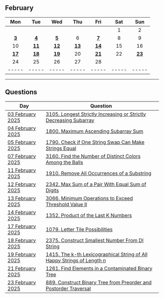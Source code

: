 February
---
| Mon | Tue | Wed | Thu | Fri | Sat | Sun |
| :---: | :---: | :---: | :---: | :---: | :---: | :---: |
|     |     |     |     |     | 1   | 2   |
| [**3**](03) | [**4**](04) | [**5**](05) | 6   | [**7**](07) | 8   | 9   |
| 10  | [**11**](11) | [**12**](12) | [**13**](13) | [**14**](14) | 15  | 16  |
| [**17**](17) | [**18**](18) | [**19**](19) | 20  | [**21**](21) | 22  | [**23**](23) |
| 24  | 25  | 26  | 27  | 28  |     |     |
| ----- | ----- | ----- | ----- | ----- | ----- | ----- |

---

Questions
---
| Day | Question |
| --- | --- |
| [03 February 2025](03) | [3105. Longest Strictly Increasing or Strictly Decreasing Subarray](https://leetcode.com/problems/longest-strictly-increasing-or-strictly-decreasing-subarray) |
| [04 February 2025](04) | [1800. Maximum Ascending Subarray Sum](https://leetcode.com/problems/maximum-ascending-subarray-sum) |
| [05 February 2025](05) | [1790. Check if One String Swap Can Make Strings Equal](https://leetcode.com/problems/check-if-one-string-swap-can-make-strings-equal) |
| [07 February 2025](07) | [3160. Find the Number of Distinct Colors Among the Balls](https://leetcode.com/problems/find-the-number-of-distinct-colors-among-the-balls) |
| [11 February 2025](11) | [1910. Remove All Occurrences of a Substring](https://leetcode.com/problems/remove-all-occurrences-of-a-substring) |
| [12 February 2025](12) | [2342. Max Sum of a Pair With Equal Sum of Digits](https://leetcode.com/problems/max-sum-of-a-pair-with-equal-sum-of-digits) |
| [13 February 2025](13) | [3066. Minimum Operations to Exceed Threshold Value II](https://leetcode.com/problems/minimum-operations-to-exceed-threshold-value-ii) |
| [14 February 2025](14) | [1352. Product of the Last K Numbers](https://leetcode.com/problems/product-of-the-last-k-numbers) |
| [17 February 2025](17) | [1079. Letter Tile Possibilities](https://leetcode.com/problems/letter-tile-possibilities) |
| [18 February 2025](18) | [2375. Construct Smallest Number From DI String](https://leetcode.com/problems/construct-smallest-number-from-di-string) |
| [19 February 2025](19) | [1415. The k-th Lexicographical String of All Happy Strings of Length n](https://leetcode.com/problems/the-k-th-lexicographical-string-of-all-happy-strings-of-length-n) |
| [21 February 2025](21) | [1261. Find Elements in a Contaminated Binary Tree](https://leetcode.com/problems/find-elements-in-a-contaminated-binary-tree) |
| [23 February 2025](23) | [889. Construct Binary Tree from Preorder and Postorder Traversal](https://leetcode.com/problems/construct-binary-tree-from-preorder-and-postorder-traversal) |
